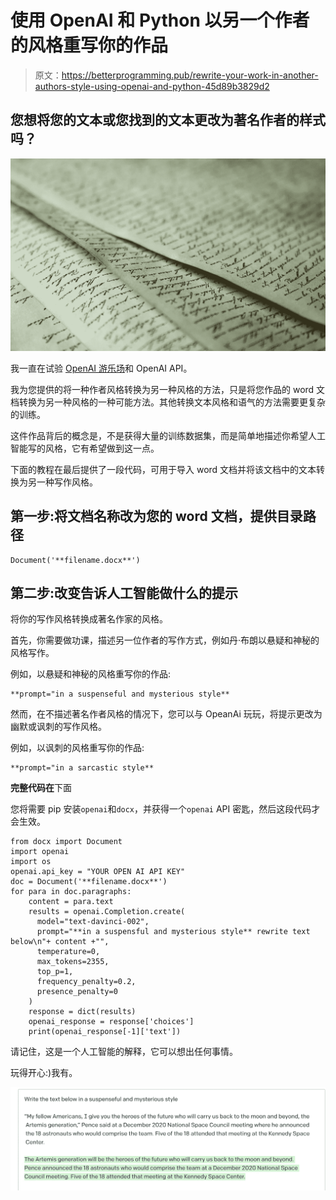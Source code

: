 # 使用 OpenAI 和 Python 以另一个作者的风格重写你的作品

> 原文：<https://betterprogramming.pub/rewrite-your-work-in-another-authors-style-using-openai-and-python-45d89b3829d2>

## 您想将您的文本或您找到的文本更改为著名作者的样式吗？

![](img/923b8af359b6a14f59f7f5fbf5f15790.png)

我一直在试验 [OpenAI 游乐场](https://beta.openai.com/playground)和 OpenAI API。

我为您提供的将一种作者风格转换为另一种风格的方法，只是将您作品的 word 文档转换为另一种风格的一种可能方法。其他转换文本风格和语气的方法需要更复杂的训练。

这件作品背后的概念是，不是获得大量的训练数据集，而是简单地描述你希望人工智能写的风格，它有希望做到这一点。

下面的教程在最后提供了一段代码，可用于导入 word 文档并将该文档中的文本转换为另一种写作风格。

## **第一步:将文档名称改为您的 word 文档，提供目录路径**

```
Document('**filename.docx**')
```

## **第二步:改变告诉人工智能做什么的提示**

将你的写作风格转换成著名作家的风格。

首先，你需要做功课，描述另一位作者的写作方式，例如丹·布朗以悬疑和神秘的风格写作。

例如，以悬疑和神秘的风格重写你的作品:

```
**prompt="in a suspenseful and mysterious style**
```

然而，在不描述著名作者风格的情况下，您可以与 OpeanAi 玩玩，将提示更改为幽默或讽刺的写作风格。

例如，以讽刺的风格重写你的作品:

```
**prompt="in a sarcastic style**
```

**完整代码在**下面

您将需要 pip 安装`openai`和`docx`，并获得一个`openai` API 密匙，然后这段代码才会生效。

```
from docx import Document
import openai
import os
openai.api_key = "YOUR OPEN AI API KEY"
doc = Document('**filename.docx**')
for para in doc.paragraphs:
    content = para.text
    results = openai.Completion.create(
      model="text-davinci-002",
      prompt="**in a suspensful and mysterious style** rewrite text below\n"+ content +"",
      temperature=0,
      max_tokens=2355,
      top_p=1,
      frequency_penalty=0.2,
      presence_penalty=0
    )
    response = dict(results)
    openai_response = response['choices']
    print(openai_response[-1]['text'])
```

请记住，这是一个人工智能的解释，它可以想出任何事情。

玩得开心:)我有。

![](img/3cd753ed66b566d13c5b88cbacba4293.png)